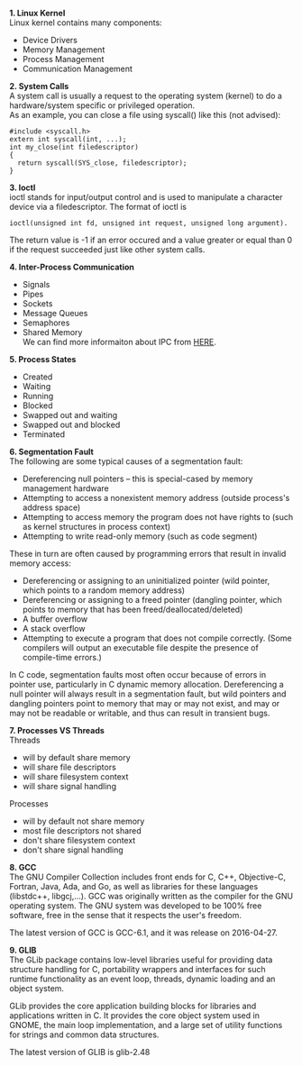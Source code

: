 **1. Linux Kernel**         
Linux kernel contains many components:
- Device Drivers
- Memory Management   
- Process Management   
- Communication Management

**2. System Calls**   
A system call is usually a request to the operating system (kernel) to do a hardware/system specific or privileged operation.      
As an example, you can close a file using syscall() like this (not advised):   
```
#include <syscall.h>
extern int syscall(int, ...);
int my_close(int filedescriptor)
{
  return syscall(SYS_close, filedescriptor);
}
```

**3. Ioctl**  
ioctl stands for input/output control and is used to manipulate a character device via a filedescriptor. The format of ioctl is   
```
ioctl(unsigned int fd, unsigned int request, unsigned long argument).          
```
The return value is -1 if an error occured and a value greater or equal than 0 if the request succeeded just like other system calls. 

**4. Inter-Process Communication**    
- Signals
- Pipes
- Sockets
- Message Queues
- Semaphores
- Shared Memory       
We can find more informaiton about IPC from [HERE](http://www.tldp.org/LDP/tlk/ipc/ipc.html).   

**5. Process States**
- Created
- Waiting
- Running
- Blocked
- Swapped out and waiting
- Swapped out and blocked
- Terminated


**6. Segmentation Fault**            
The following are some typical causes of a segmentation fault:      
- Dereferencing null pointers – this is special-cased by memory management hardware
- Attempting to access a nonexistent memory address (outside process's address space)
- Attempting to access memory the program does not have rights to (such as kernel structures in process context)
- Attempting to write read-only memory (such as code segment)  

These in turn are often caused by programming errors that result in invalid memory access:           
- Dereferencing or assigning to an uninitialized pointer (wild pointer, which points to a random memory address)
- Dereferencing or assigning to a freed pointer (dangling pointer, which points to memory that has been freed/deallocated/deleted)
- A buffer overflow
- A stack overflow
- Attempting to execute a program that does not compile correctly. (Some compilers will output an executable file despite the presence of compile-time errors.)     

In C code, segmentation faults most often occur because of errors in pointer use, particularly in C dynamic memory allocation. Dereferencing a null pointer will always result in a segmentation fault, but wild pointers and dangling pointers point to memory that may or may not exist, and may or may not be readable or writable, and thus can result in transient bugs.   

**7. Processes VS Threads**    
Threads   
- will by default share memory
- will share file descriptors
- will share filesystem context
- will share signal handling

Processes  
- will by default not share memory
- most file descriptors not shared
- don't share filesystem context
- don't share signal handling

**8. GCC**      
The GNU Compiler Collection includes front ends for C, C++, Objective-C, Fortran, Java, Ada, and Go, as well as libraries for these languages (libstdc++, libgcj,...). GCC was originally written as the compiler for the GNU operating system. The GNU system was developed to be 100% free software, free in the sense that it respects the user's freedom.  

The latest version of GCC is GCC-6.1, and it was release on 2016-04-27.

**9. GLIB**   
The GLib package contains low-level libraries useful for providing data structure handling for C, portability wrappers and interfaces for such runtime functionality as an event loop, threads, dynamic loading and an object system.  

GLib provides the core application building blocks for libraries and applications written in C. It provides the core object system used in GNOME, the main loop implementation, and a large set of utility functions for strings and common data structures.

The latest version of GLIB is glib-2.48  



